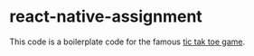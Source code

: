 # react-native-assignment

This code is a boilerplate code for the famous [tic tak toe game](https://en.wikipedia.org/wiki/Tic-tac-toe).
